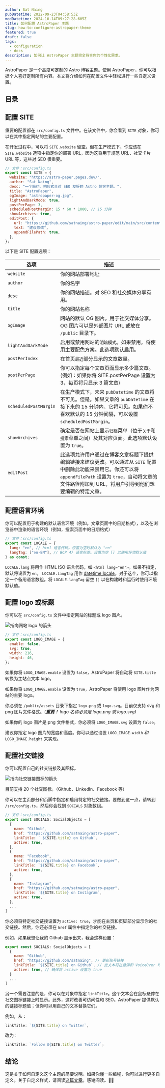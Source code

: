 ```yaml
---
author: Sat Naing
pubDatetime: 2022-09-23T04:58:53Z
modDatetime: 2024-10-14T09:27:28.605Z
title: 如何配置 AstroPaper 主题
slug: how-to-configure-astropaper-theme
featured: true
draft: false
tags:
  - configuration
  - docs
description: 如何让 AstroPaper 主题完全符合你的个性化需求。
---
```


AstroPaper 是一个高度可定制的 Astro 博客主题。使用 AstroPaper，你可以根据个人喜好定制所有内容。本文将介绍如何在配置文件中轻松进行一些自定义设置。

## 目录

## 配置 SITE

重要的配置都在 `src/config.ts` 文件中。在该文件中，你会看到 `SITE` 对象，你可以在其中指定网站的主要配置。

在开发过程中，可以将 `SITE.website` 留空。但在生产模式下，你应该在 `SITE.website` 选项中指定你的部署 URL，因为这将用于规范 URL、社交卡片 URL 等，这些对 SEO 很重要。

```js
// 文件：src/config.ts
export const SITE = {
  website: "https://astro-paper.pages.dev/",
  author: "Sat Naing",
  desc: "一个简约、响应式且对 SEO 友好的 Astro 博客主题。",
  title: "AstroPaper",
  ogImage: "astropaper-og.jpg",
  lightAndDarkMode: true,
  postPerPage: 3,
  scheduledPostMargin: 15 * 60 * 1000, // 15 分钟
  showArchives: true,
  editPost: {
    url: "https://github.com/satnaing/astro-paper/edit/main/src/content/blog",
    text: "建议修改",
    appendFilePath: true,
  },
};
```

以下是 SITE 配置选项：

| 选项                  | 描述                                                                                                                                                                                                                  |
| --------------------- | --------------------------------------------------------------------------------------------------------------------------------------------------------------------------------------------------------------------- |
| `website`             | 你的网站部署地址                                                                                                                                                                                                      |
| `author`              | 你的名字                                                                                                                                                                                                              |
| `desc`                | 你的网站描述。对 SEO 和社交媒体分享有用。                                                                                                                                                                             |
| `title`               | 你的网站名称                                                                                                                                                                                                          |
| `ogImage`             | 网站的默认 OG 图片。用于社交媒体分享。OG 图片可以是外部图片 URL 或放在 `/public` 目录下。                                                                                                                             |
| `lightAndDarkMode`    | 启用或禁用网站的`明暗模式`。如果禁用，将使用主要配色方案。此选项默认启用。                                                                                                                                            |
| `postPerIndex`        | 在首页`最近`部分显示的文章数量。                                                                                                                                                                                      |
| `postPerPage`         | 你可以指定每个文章页面显示多少篇文章。(例如：如果你将 SITE.postPerPage 设置为 3，每页将只显示 3 篇文章)                                                                                                               |
| `scheduledPostMargin` | 在生产模式下，未来 `pubDatetime` 的文章将不可见。但是，如果文章的 `pubDatetime` 在接下来的 15 分钟内，它将可见。如果你不喜欢默认的 15 分钟间隔，可以设置 `scheduledPostMargin`。                                      |
| `showArchives`        | 确定是否在网站上显示`归档`菜单（位于`关于`和`搜索`菜单之间）及其对应页面。此选项默认设置为 `true`。                                                                                                                   |
| `editPost`            | 此选项允许用户通过在博客文章标题下提供编辑链接来建议更改。可以通过从 `SITE` 配置中删除此功能来禁用它。你还可以将 `appendFilePath` 设置为 `true`，自动将文章的文件路径附加到 URL，将用户引导到他们想要编辑的特定文章。 |

## 配置语言环境

你可以配置用于构建的默认语言环境（例如，文章页面中的日期格式），以及在浏览器中渲染的语言环境（例如，搜索页面中的日期格式）

```js
// 文件：src/config.ts
export const LOCALE = {
  lang: "en", // html 语言代码。设置为空时默认为 "en"
  langTag: ["en-EN"], // BCP 47 语言标签。设置为空 [] 以使用环境默认值
} as const;
```

`LOCALE.lang` 将用作 HTML ISO 语言代码，如 `<html lang="en">`。如果不指定，默认将设置为 `en`。
`LOCALE.langTag` 用作 [datetime locale](https://developer.mozilla.org/en-US/docs/Web/JavaScript/Reference/Global_Objects/Date/toLocaleDateString#locales)。对于这个，你可以指定一个备用语言数组。将 `LOCALE.langTag` 留空 `[]` 以在构建时和运行时使用环境默认值。

## 配置 logo 或标题

你可以在 `src/config.ts` 文件中指定网站的标题或 logo 图片。

![指向网站 logo 的箭头](https://res.cloudinary.com/noezectz/v1663911318/astro-paper/AstroPaper-logo-config_goff5l.png)

```js
// 文件：src/config.ts
export const LOGO_IMAGE = {
  enable: false,
  svg: true,
  width: 216,
  height: 46,
};
```

如果你将 `LOGO_IMAGE.enable` 设置为 `false`，AstroPaper 将自动将 `SITE.title` 转换为主站点文本 logo。

如果你将 `LOGO_IMAGE.enable` 设置为 `true`，AstroPaper 将使用 logo 图片作为网站的主要 logo。

你必须在 `/public/assets` 目录下指定 `logo.png` 或 `logo.svg`。目前仅支持 svg 和 png 图片文件格式。(**_重要！_** _logo 名称必须是 logo.png 或 logo.svg)_

如果你的 logo 图片是 png 文件格式，你必须将 `LOGO_IMAGE.svg` 设置为 `false`。

建议你指定 logo 图片的宽度和高度。你可以通过设置 `LOGO_IMAGE.width` _和_ `LOGO_IMAGE.height` 来实现。

## 配置社交链接

你可以配置自己的社交链接及其图标。

![指向社交链接图标的箭头](https://res.cloudinary.com/noezectz/v1663914759/astro-paper/astro-paper-socials_tkcjgq.png)

目前支持 20 个社交图标。（Github、LinkedIn、Facebook 等）

你可以在主页部分和页脚中指定和启用特定的社交链接。要做到这一点，请转到 `/src/config.ts`，然后你会找到 `SOCIALS` 对象数组。

```js
// 文件：src/config.ts
export const SOCIALS: SocialObjects = [
  {
    name: "Github",
    href: "https://github.com/satnaing/astro-paper",
    linkTitle: ` ${SITE.title} on Github`,
    active: true,
  },
  {
    name: "Facebook",
    href: "https://github.com/satnaing/astro-paper",
    linkTitle: `${SITE.title} on Facebook`,
    active: true,
  },
  {
    name: "Instagram",
    href: "https://github.com/satnaing/astro-paper",
    linkTitle: `${SITE.title} on Instagram`,
    active: true,
  },
  ...
]
```

你必须将特定社交链接设置为 `active: true`，才能在主页和页脚部分显示你的社交链接。然后，你还必须在 `href` 属性中指定你的社交链接。

例如，如果我想让我的 Github 显示出来，我会这样设置：

```js
export const SOCIALS: SocialObjects = [
  {
    name: "Github",
    href: "https://github.com/satnaing", // 更新账号链接
    linkTitle: `${SITE.title} on Github`, // 此文本将在悬停和 VoiceOver 时显示
    active: true, // 确保将 active 设置为 true
  }
  ...
]
```

另一个需要注意的是，你可以在对象中指定 `linkTitle`。这个文本会在鼠标悬停在社交图标链接上时显示。此外，这将改善可访问性和 SEO。AstroPaper 提供默认的链接标题值；但你可以用自己的文本替换它们。

例如，从：

```js
linkTitle: `${SITE.title} on Twitter`,
```

改为：

```js
linkTitle: `Follow ${SITE.title} on Twitter`;
```

## 结论

这是关于如何自定义这个主题的简要说明。如果你懂一些编程，你可以进行更多自定义。关于自定义样式，请阅读[这篇文章](https://astro-paper.pages.dev/posts/customizing-astropaper-theme-color-schemes/)。感谢阅读。✌🏻

